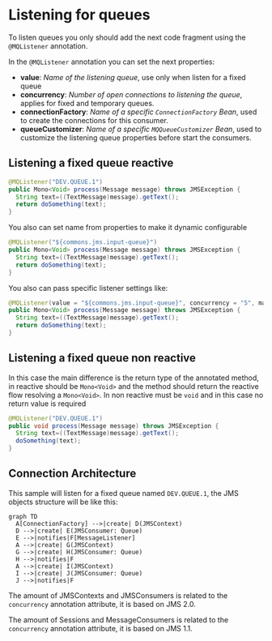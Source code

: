 # Listening for queues

To listen queues you only should add the next code fragment using the `@MQListener` annotation.

In the `@MQListener` annotation you can set the next properties:

- **value**: *Name of the listening queue*, use only when listen for a fixed queue
- **concurrency**:  *Number of open connections to listening the queue*, applies for fixed and temporary queues.
- **connectionFactory**: *Name of a specific `ConnectionFactory` Bean*, used to create the connections for this
  consumer.
- **queueCustomizer**: *Name of a specific `MQQueueCustomizer` Bean*, used to customize the listening queue properties
  before start the consumers.

## Listening a fixed queue reactive

```java
@MQListener("DEV.QUEUE.1")
public Mono<Void> process(Message message) throws JMSException {
  String text=((TextMessage)message).getText();
  return doSomething(text);
}
```

You also can set name from properties to make it dynamic configurable

```java
@MQListener("${commons.jms.input-queue}")
public Mono<Void> process(Message message) throws JMSException {
  String text=((TextMessage)message).getText();
  return doSomething(text);
}
```

You also can pass specific listener settings like:

```java
@MQListener(value = "${commons.jms.input-queue}", concurrency = "5", maxRetries = "5", connectionFactory = "domainB")
public Mono<Void> process(Message message) throws JMSException {
  String text=((TextMessage)message).getText();
  return doSomething(text);
}
```

## Listening a fixed queue non reactive

In this case the main difference is the return type of the annotated method, in reactive should be `Mono<Void>` and the method should return the reactive flow resolving a `Mono<Void>`. In non reactive must be `void` and in this case no return value is required

```java
@MQListener("DEV.QUEUE.1")
public void process(Message message) throws JMSException {
  String text=((TextMessage)message).getText();
  doSomething(text);
}
```

## Connection Architecture

This sample will listen for a fixed queue named `DEV.QUEUE.1`, the JMS objects structure will be like this:

```mermaid
graph TD
  A[ConnectionFactory] -->|create| D(JMSContext)
  D -->|create| E(JMSConsumer: Queue)
  E -->|notifies|F[MessageListener]
  A -->|create| G(JMSContext)
  G -->|create| H(JMSConsumer: Queue)
  H -->|notifies|F
  A -->|create| I(JMSContext)
  I -->|create| J(JMSConsumer: Queue)
  J -->|notifies|F
```


The amount of JMSContexts and JMSConsumers is related to the `concurrency` annotation attribute, it is based on JMS 2.0.

The amount of Sessions and MessageConsumers is related to the `concurrency` annotation attribute, it is based on JMS
1.1.